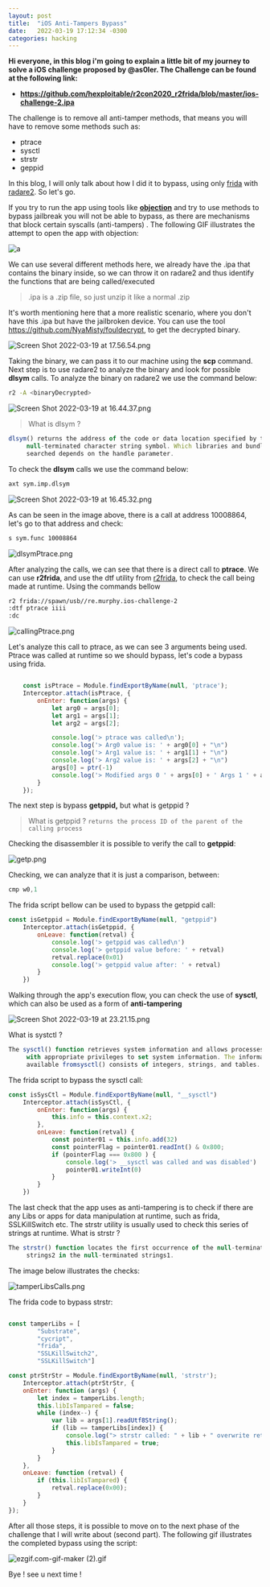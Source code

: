 ```yaml
---
layout: post
title:  "iOS Anti-Tampers Bypass"
date:   2022-03-19 17:12:34 -0300
categories: hacking
---
```


**Hi everyone, in this blog i'm going to explain a little bit of my journey to solve a iOS challenge proposed by @as0ler. The Challenge can be found at the following link:**

- **https://github.com/hexploitable/r2con2020_r2frida/blob/master/ios-challenge-2.ipa**

The challenge is to remove all anti-tamper methods, that means you will have to remove some methods such as:

- ptrace
- sysctl
- strstr
- geppid

In this blog, I will only talk about how I did it to bypass, using only [frida](https://frida.re)  with [radare2](https://github.com/radare2). So let's go.

If you try to run the app using tools like [**objection**](https://github.com/sensepost/objection) and try to use methods to bypass jailbreak you will not be able to bypass, as there are mechanisms that block certain syscalls (anti-tampers) . The following GIF illustrates the attempt to open the app with objection:

![a](/static/images/objection.gif)


We can use several different methods here, we already have the .ipa that contains the binary inside, so we can throw it on radare2 and thus identify the functions that are being called/executed

> .ipa is a .zip file, so just unzip it like a normal .zip
>

It's worth mentioning here that a more realistic scenario, where you don't have this .ipa but have the jailbroken device. You can use the tool  https://github.com/NyaMisty/fouldecrypt, to get the decrypted binary.

![Screen Shot 2022-03-19 at 17.56.54.png](/static/images/Screen_Shot_2022-03-19_at_17.56.54.png)

Taking the binary, we can pass it to our machine using the **scp** command. Next step is to use radare2 to analyze the binary and look for possible **dlsym** calls. To analyze the binary on radare2 we use the command below:

```bash
r2 -A <binaryDecrypted>
```

![Screen Shot 2022-03-19 at 16.44.37.png](/static/images/Screen_Shot_2022-03-19_at_16.44.37.png)

> What is dlsym ?
>

```javascript
dlsym() returns the address of the code or data location specified by the
     null-terminated character string symbol. Which libraries and bundles are
     searched depends on the handle parameter.
```

To check the **dlsym** calls we use the command below:

```bash
axt sym.imp.dlsym
```

![Screen Shot 2022-03-19 at 16.45.32.png](/static/images/Screen_Shot_2022-03-19_at_16.45.32.png)

As can be seen in the image above, there is a call at address 10008864, let's go to that address and check:

```bash
s sym.func 10008864
```



![dlsymPtrace.png](/static/images/dlsymPtrace.png)

After analyzing the calls, we can see that there is a direct call to **ptrace**. We can use **r2frida**, and use the dtf utility from [r2frida](https://github.com/nowsecure/r2frida), to check the call being made at runtime. Using the commands bellow

```bash
r2 frida://spawn/usb//re.murphy.ios-challenge-2
:dtf ptrace iiii
:dc
```

![callingPtrace.png](/static/images/callingPtrace.png)

Let's analyze this call to ptrace, as we can see 3 arguments being used. Ptrace was called at runtime so we should bypass, let's code a bypass using frida.

```jsx

    const isPtrace = Module.findExportByName(null, 'ptrace');
    Interceptor.attach(isPtrace, {
        onEnter: function(args) {
            let arg0 = args[0];
            let arg1 = args[1];
            let arg2 = args[2];

            console.log('> ptrace was called\n');
            console.log('> Arg0 value is: ' + arg0[0] + "\n")
            console.log('> Arg1 value is: ' + arg1[1] + "\n")
            console.log('> Arg2 value is: ' + args[2] + "\n")
            args[0] = ptr(-1)
            console.log('> Modified args 0 ' + args[0] + ' Args 1 ' + args[1] + ' Args 2 ' + arg2[2])
        }
    });
```

The next step is bypass **getppid,** but what is getppid ?

> What is getppid ?  `returns the process ID of the parent of the calling process`
>

Checking the disassembler it is possible to verify the call to **getppid**:

![getp.png](/static/images/getp.png)

Checking, we can analyze that it is just a comparison, between:

```jsx
cmp w0,1
```

The frida script bellow can be used to bypass the getppid call:

```jsx
const isGetppid = Module.findExportByName(null, "getppid")
    Interceptor.attach(isGetppid, {
        onLeave: function(retval) {
            console.log('> getppid was called\n')
            console.log('> getppid value before: ' + retval)
            retval.replace(0x01)
            console.log('> getppid value after: ' + retval)
        }
    })
```

Walking through the app's execution flow, you can check the use of **sysctl**, which can also be used as a form of **anti-tampering**

![Screen Shot 2022-03-19 at 23.21.15.png](/static/images/Screen_Shot_2022-03-19_at_23.21.15.png)

What is systctl ?

```javascript
The sysctl() function retrieves system information and allows processes
     with appropriate privileges to set system information. The information
     available fromsysctl() consists of integers, strings, and tables.
```

The frida script to bypass the sysctl call:

```jsx
const isSysCtl = Module.findExportByName(null, "__sysctl")
    Interceptor.attach(isSysCtl, {
        onEnter: function(args) {
            this.info = this.context.x2;
        },
        onLeave: function(retval) {
            const pointer01 = this.info.add(32)
            const pointerFlag = pointer01.readInt() & 0x800;
            if (pointerFlag === 0x800 ) {
                console.log('> __sysctl was called and was disabled')
                pointer01.writeInt(0)
            }
        }
    })
```

The last check that the app uses as anti-tampering is to check if there are any Libs or apps for data manipulation at runtime, such as frida, SSLKillSwitch etc. The strstr utility is usually used to check this series of strings at runtime. What is strstr ?

```javascript
The strstr() function locates the first occurrence of the null-terminated
     strings2 in the null-terminated strings1.
```

The image below illustrates the checks:

![tamperLibsCalls.png](/static/images/tamperLibsCalls.png)

The frida code to bypass strstr:

```jsx

const tamperLibs = [
        "Substrate",
        "cycript",
        "frida",
        "SSLKillSwitch2",
        "SSLKillSwitch"]

const ptrStrStr = Module.findExportByName(null, 'strstr');
    Interceptor.attach(ptrStrStr, {
	onEnter: function (args) {
		let index = tamperLibs.length;
		this.libIsTampared = false;
		while (index--) {
			var lib = args[1].readUtf8String();
			if (lib == tamperLibs[index]) {
				console.log("> strstr called: " + lib + " overwrite return");
				this.libIsTampared = true;
			}
		}
	},
	onLeave: function (retval) {
		if (this.libIsTampared) {
			retval.replace(0x00);
		}
	}
});
```

After all those steps, it is possible to move on to the next phase of the challenge that I will write about (second part). The following gif illustrates the completed bypass using the script:

![ezgif.com-gif-maker (2).gif](/static/images/frida_script.gif)

Bye ! see u next time !

